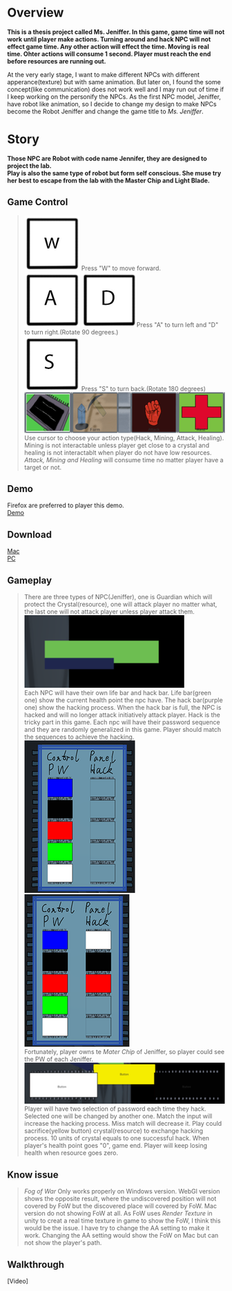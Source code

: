 # Overview

**This is a thesis project called Ms. Jeniffer. In this game, game time will not work until player make actions. Turning around and hack NPC will not effect game time. Any other action will effect the time. Moving is real time. Ohter actions will consume 1 second. Player must reach the end before resources are running out.**

At the very early stage, I want to make different NPCs with different apperance(texture) but with same animation. But later on, I found the some concept(like communication) does not work well and I may run out of time if I keep working on the personify the NPCs. As the first NPC model, Jeniffer, have robot like animation, so I decide to change my design to make NPCs become the Robot Jeniffer and change the game title to _Ms. Jeniffer_.

# Story

**Those NPC are Robot with code name Jennifer, they are designed to project the lab.<br> Play is also the same type of robot but form self conscious. She muse try her best to escape from the lab with the Master Chip and Light Blade.<br>**

## Game Control

> ![W](./WebImages/keyboard_w.jpg) Press "W" to move forward.<br>
> ![A](./WebImages/keyboard_a.jpg) ![D](./WebImages/keyboard_d.jpg)Press "A" to turn left and "D" to turn right.(Rotate 90 degrees.)<br>
> ![S](./WebImages/keyboard_s.jpg) Press "S" to turn back.(Rotate 180 degrees)<br>
> ![buttons](./WebImages/player_ui_button.png)
> Use cursor to choose your action type(Hack, Mining, Attack, Healing). Mining is not interactable unless player get close to a crystal and healing is not interactablt when player do not have low resources. _Attack, Mining and Healing_ will consume time no matter player have a target or not.<br>

## Demo
Firefox are preferred to player this demo.<br>
[Demo](./Assets/builds/webBuild/index.html)

## Download
[Mac](https://1drv.ms/u/s!AtE6V3XX7jT-uzKi9-GkiZyOsKe2) <br>
[PC](https://1drv.ms/u/s!AtE6V3XX7jT-uzNOh0aoZRcbytdD)

## Gameplay
> There are three types of NPC(Jeniffer), one is Guardian which will protect the Crystal(resource), one will attack player no matter what, the last one will not attack player unless player attack them.<br>
> ![Life](./WebImages/npc_ui_life.png)<br>
>Each NPC will have their own life bar and hack bar. Life bar(green one) show the current health point the npc have. The hack bar(purple one) show the hacking process. When the hack bar is full, the NPC is hacked and will no longer attack initiatively attack player. 
> Hack is the tricky part in this game. Each npc will have their password sequence and they are randomly generalized in this game. Player should match the sequences to achieve the hacking. <br>
> ![Panel](./WebImages/player_ui_panel.png) ![Panel2](./WebImages/player_ui_panel2.png)<br>
> Fortunately, player owns te _Mater Chip_ of Jeniffer, so player could see the PW of each Jeniffer.<br>
> ![PW](./WebImages/player_ui_input.png)<br>
> Player will have two selection of password each time they hack. Selected one will be changed by another one. Match the input will increase the hacking process. Miss match will decrease it. Play could sacrifice(yellow button) crystal(resource) to exchange hacking process. 10 units of crystal equals to one successful hack. 
> When player's health point goes "0", game end. Player will keep losing health when resource goes zero.

## Know issue
> _Fog of War_ Only works properly on Windows version. WebGl version shows the opposite result, where the undiscovered position will not covered by FoW but the discovered place will covered by FoW. Mac version do not showing FoW at all. As FoW uses _Render Texture_ in unity to creat a real time texture in game to show the FoW, I think this would be the issue. I have try to change the AA setting to make it work. Changing the AA setting would show the FoW on Mac but can not show the player's path.
## Walkthrough
[Video]

